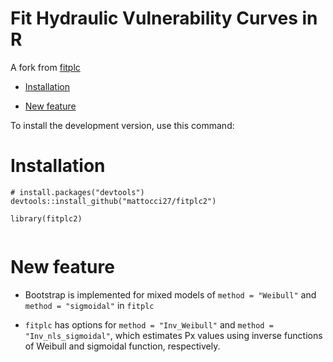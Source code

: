 # Fit Hydraulic Vulnerability Curves in R

A fork from [fitplc](https://github.com/RemkoDuursma/fitplc)

- [Installation](#installation)

- [New feature](#new-feature)

To install the development version, use this command:

# Installation

```
# install.packages("devtools")
devtools::install_github("mattocci27/fitplc2")

library(fitplc2)
 
```

# New feature

- Bootstrap is implemented for mixed models of `method = "Weibull"` and `method = "sigmoidal"` in `fitplc`

- `fitplc` has options for `method = "Inv_Weibull"` and `method =
"Inv_nls_sigmoidal"`, which estimates Px values using inverse functions of Weibull
and sigmoidal function, respectively.


